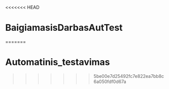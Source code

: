 <<<<<<< HEAD
# BaigiamasisDarbasAutTest
=======
# Automatinis_testavimas
>>>>>>> 5be00e7d25492fc7e822ea7bb8c6a050fdf0d67a

